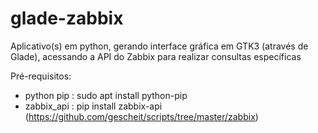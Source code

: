 # glade-zabbix
Aplicativo(s) em python, gerando interface gráfica em GTK3 (através de Glade), acessando a API do Zabbix para realizar consultas específicas

Pré-requisitos:

- python pip : sudo apt install python-pip
- zabbix_api : pip install zabbix-api (https://github.com/gescheit/scripts/tree/master/zabbix)


